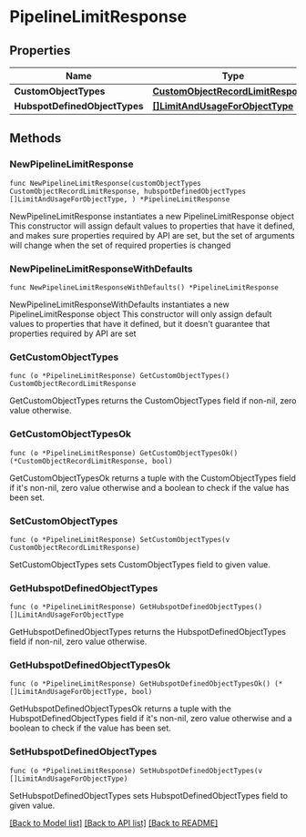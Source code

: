# PipelineLimitResponse

## Properties

Name | Type | Description | Notes
------------ | ------------- | ------------- | -------------
**CustomObjectTypes** | [**CustomObjectRecordLimitResponse**](CustomObjectRecordLimitResponse.md) |  | 
**HubspotDefinedObjectTypes** | [**[]LimitAndUsageForObjectType**](LimitAndUsageForObjectType.md) |  | 

## Methods

### NewPipelineLimitResponse

`func NewPipelineLimitResponse(customObjectTypes CustomObjectRecordLimitResponse, hubspotDefinedObjectTypes []LimitAndUsageForObjectType, ) *PipelineLimitResponse`

NewPipelineLimitResponse instantiates a new PipelineLimitResponse object
This constructor will assign default values to properties that have it defined,
and makes sure properties required by API are set, but the set of arguments
will change when the set of required properties is changed

### NewPipelineLimitResponseWithDefaults

`func NewPipelineLimitResponseWithDefaults() *PipelineLimitResponse`

NewPipelineLimitResponseWithDefaults instantiates a new PipelineLimitResponse object
This constructor will only assign default values to properties that have it defined,
but it doesn't guarantee that properties required by API are set

### GetCustomObjectTypes

`func (o *PipelineLimitResponse) GetCustomObjectTypes() CustomObjectRecordLimitResponse`

GetCustomObjectTypes returns the CustomObjectTypes field if non-nil, zero value otherwise.

### GetCustomObjectTypesOk

`func (o *PipelineLimitResponse) GetCustomObjectTypesOk() (*CustomObjectRecordLimitResponse, bool)`

GetCustomObjectTypesOk returns a tuple with the CustomObjectTypes field if it's non-nil, zero value otherwise
and a boolean to check if the value has been set.

### SetCustomObjectTypes

`func (o *PipelineLimitResponse) SetCustomObjectTypes(v CustomObjectRecordLimitResponse)`

SetCustomObjectTypes sets CustomObjectTypes field to given value.


### GetHubspotDefinedObjectTypes

`func (o *PipelineLimitResponse) GetHubspotDefinedObjectTypes() []LimitAndUsageForObjectType`

GetHubspotDefinedObjectTypes returns the HubspotDefinedObjectTypes field if non-nil, zero value otherwise.

### GetHubspotDefinedObjectTypesOk

`func (o *PipelineLimitResponse) GetHubspotDefinedObjectTypesOk() (*[]LimitAndUsageForObjectType, bool)`

GetHubspotDefinedObjectTypesOk returns a tuple with the HubspotDefinedObjectTypes field if it's non-nil, zero value otherwise
and a boolean to check if the value has been set.

### SetHubspotDefinedObjectTypes

`func (o *PipelineLimitResponse) SetHubspotDefinedObjectTypes(v []LimitAndUsageForObjectType)`

SetHubspotDefinedObjectTypes sets HubspotDefinedObjectTypes field to given value.



[[Back to Model list]](../README.md#documentation-for-models) [[Back to API list]](../README.md#documentation-for-api-endpoints) [[Back to README]](../README.md)


